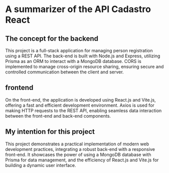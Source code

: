 # A summarizer of the API Cadastro React

## The concept for the backend
This project is a full-stack application for managing person registration using a REST API. The back-end is built with Node.js and Express, utilizing Prisma as an ORM to interact with a MongoDB database. CORS is implemented to manage cross-origin resource sharing, ensuring secure and controlled communication between the client and server.

## frontend
On the front-end, the application is developed using React.js and Vite.js, offering a fast and efficient development environment. Axios is used for making HTTP requests to the REST API, enabling seamless data interaction between the front-end and back-end components.

## My intention for this project
This project demonstrates a practical implementation of modern web development practices, integrating a robust back-end with a responsive front-end. It showcases the power of using a MongoDB database with Prisma for data management, and the efficiency of React.js and Vite.js for building a dynamic user interface.
